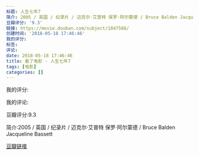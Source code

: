 ```yaml
---
标题: 人生七年7
简介: 2005 / 英国 / 纪录片 / 迈克尔·艾普特 保罗·阿尔蒙德 / Bruce Balden Jacqueline Bassett
豆瓣评分: '9.3'
链接: https://movie.douban.com/subject/1847588/
创建时间: '2018-05-18 17:46:46'
我的评分:
标签:
评论:
date: 2018-05-18 17:46:46
title: 看了电影 - 人生七年7
tags: [电影]
categories: []
---
```


我的评分:

我的评论:

豆瓣评分:9.3

简介:2005 / 英国 / 纪录片 / 迈克尔·艾普特 保罗·阿尔蒙德 / Bruce Balden Jacqueline Bassett

[豆瓣链接](https://movie.douban.com/subject/1847588/)


